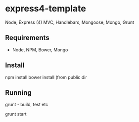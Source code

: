 express4-template
=================

Node, Express (4) MVC, Handlebars, Mongoose, Mongo, Grunt

## Requirements

- Node, NPM, Bower, Mongo

## Install

npm install
bower install (from public dir

## Running

grunt - build, test etc

grunt start